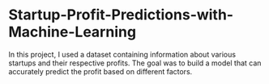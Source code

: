 # Startup-Profit-Predictions-with-Machine-Learning
In this project, I used a dataset containing information about various startups and their respective profits. The goal was to build a model that can accurately predict the profit based on different factors.
